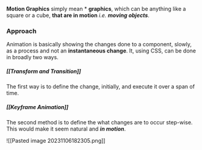 **Motion Graphics** simply mean * **graphics**, which can be anything like a square or a cube, **that are in motion**  *i.e.*  ***moving objects***. 

### Approach
Animation is basically showing the changes done to a component, slowly, as a process and not an **instantaneous change**. It, using CSS, can be done in broadly two ways.


##### [[Transform and Transition]]
The first way is to define the change, initially, and execute it over a span of time.  

##### [[Keyframe Animation]]
The second method is to define the what changes are to occur step-wise.
This would make it seem natural and ***in motion***.

![[Pasted image 20231106182305.png]]
<br>


